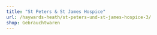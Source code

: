 ```yaml
---
title: "St Peters & St James Hospice"
url: /haywards-heath/st-peters-und-st-james-hospice-3/
shop: Gebrauchtwaren
---
```

